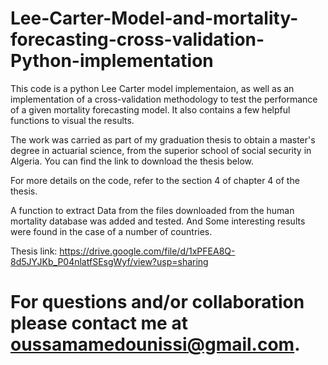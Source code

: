 # Lee-Carter-Model-and-mortality-forecasting-cross-validation-Python-implementation

This code is a python Lee Carter model implementaion, as well as an implementation of a cross-validation methodology to test the performance of a given mortality forecasting model. It also contains a few helpful functions to visual the results.

The work was carried as part of my graduation thesis to obtain a master's degree in actuarial science, from the superior school of social security in Algeria. You can find the link to download the thesis below.

For more details on the code, refer to the section 4 of chapter 4 of the thesis.

A function to extract Data from the files downloaded from the human mortality database was added and tested. And Some interesting results were found in the case of a number of countries.

Thesis link: https://drive.google.com/file/d/1xPFEA8Q-8d5JYJKb_P04nlatfSEsgWyf/view?usp=sharing

# For questions and/or collaboration please contact me at oussamamedounissi@gmail.com.
